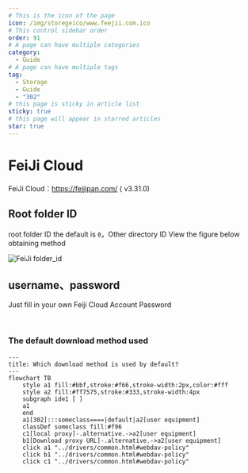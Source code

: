 ```yaml
---
# This is the icon of the page
icon: /img/storegeico/www.feejii.com.ico
# This control sidebar order
order: 91
# A page can have multiple categories
category:
  - Guide
# A page can have multiple tags
tag:
  - Storage
  - Guide
  - "302"
# this page is sticky in article list
sticky: true
# this page will appear in starred articles
star: true
---
```


# FeiJi Cloud

FeiJi Cloud：https://feijipan.com/ ( v3.31.0)

## **Root folder ID**

root folder ID the default is `0`，Other directory ID View the figure below obtaining method

<img src="/img/drivers/feiji/feiji.png" alt="FeiJi folder_id" />

<br/>



## **username、password**

Just fill in your own Feiji Cloud Account Password

<br/>



### **The default download method used**

```mermaid
---
title: Which download method is used by default?
---
flowchart TB
    style a1 fill:#bbf,stroke:#f66,stroke-width:2px,color:#fff
    style a2 fill:#ff7575,stroke:#333,stroke-width:4px
    subgraph ide1 [ ]
    a1
    end
    a1[302]:::someclass====|default|a2[user equipment]
    classDef someclass fill:#f96
    c1[local proxy]-.alternative.->a2[user equipment]
    b1[Download proxy URL]-.alternative.->a2[user equipment]
    click a1 "../drivers/common.html#webdav-policy"
    click b1 "../drivers/common.html#webdav-policy"
    click c1 "../drivers/common.html#webdav-policy"
```
